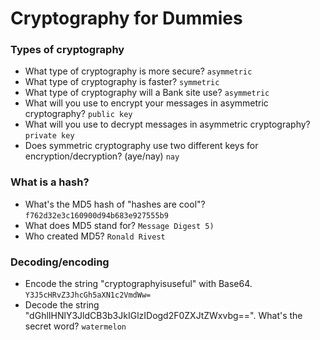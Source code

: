 # Cryptography for Dummies

### Types of cryptography
- What type of cryptography is more secure? `asymmetric`
- What type of cryptography is faster? `symmetric`
- What type of cryptography will a Bank site use? `asymmetric`
- What will you use to encrypt your messages in asymmetric cryptography? `public key`
- What will you use to decrypt messages in asymmetric cryptography? `private key`
- Does symmetric cryptography use two different keys for encryption/decryption? (aye/nay) `nay`

### What is a hash?
-  What's the MD5 hash of "hashes are cool"? `f762d32e3c160900d94b683e927555b9`
-  What does MD5 stand for?  `Message Digest 5)`
-  Who created MD5? `Ronald Rivest`

### Decoding/encoding
- Encode the string "cryptographyisuseful" with Base64. `Y3J5cHRvZ3JhcGh5aXN1c2VmdWw=`
- Decode the string "dGhlIHNlY3JldCB3b3JkIGlzIDogd2F0ZXJtZWxvbg==". What's the secret word? `watermelon`
